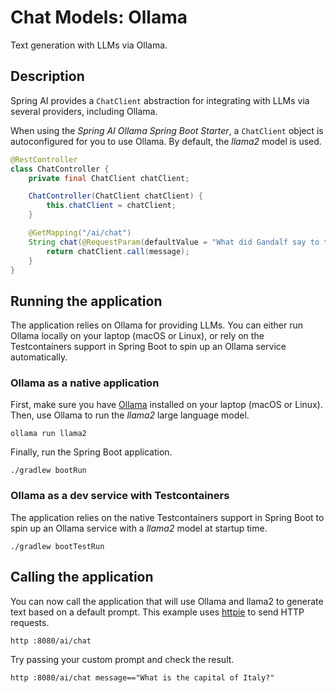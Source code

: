 # Chat Models: Ollama

Text generation with LLMs via Ollama.

## Description

Spring AI provides a `ChatClient` abstraction for integrating with LLMs via several providers, including Ollama.

When using the _Spring AI Ollama Spring Boot Starter_, a `ChatClient` object is autoconfigured for you to use Ollama.
By default, the _llama2_ model is used.

```java
@RestController
class ChatController {
    private final ChatClient chatClient;

    ChatController(ChatClient chatClient) {
        this.chatClient = chatClient;
    }

    @GetMapping("/ai/chat")
    String chat(@RequestParam(defaultValue = "What did Gandalf say to the Balrog?") String message) {
        return chatClient.call(message);
    }
}
```

## Running the application

The application relies on Ollama for providing LLMs. You can either run Ollama locally on your laptop (macOS or Linux), or rely on the Testcontainers support in Spring Boot to spin up an Ollama service automatically.

### Ollama as a native application

First, make sure you have [Ollama](https://ollama.ai) installed on your laptop (macOS or Linux).
Then, use Ollama to run the _llama2_ large language model.

```shell
ollama run llama2
```

Finally, run the Spring Boot application.

```shell
./gradlew bootRun
```

### Ollama as a dev service with Testcontainers

The application relies on the native Testcontainers support in Spring Boot to spin up an Ollama service with a _llama2_ model at startup time.

```shell
./gradlew bootTestRun
```

## Calling the application

You can now call the application that will use Ollama and llama2 to generate text based on a default prompt.
This example uses [httpie](https://httpie.io) to send HTTP requests.

```shell
http :8080/ai/chat
```

Try passing your custom prompt and check the result.

```shell
http :8080/ai/chat message=="What is the capital of Italy?"
```
